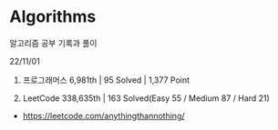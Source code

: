 # Algorithms

알고리즘 공부 기록과 풀이

22/11/01

1. 프로그래머스 6,981th | 95 Solved | 1,377 Point

2. LeetCode 338,635th | 163 Solved(Easy 55 / Medium 87 / Hard 21)
- https://leetcode.com/anythingthannothing/

